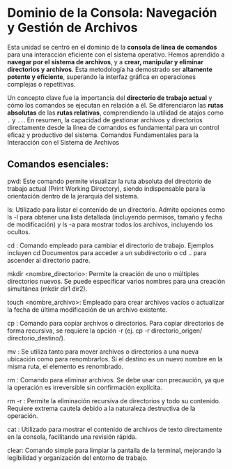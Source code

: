 # Dominio de la Consola: Navegación y Gestión de Archivos

Esta unidad se centró en el dominio de la **consola de línea de comandos** para una interacción eficiente con el sistema operativo. Hemos aprendido a **navegar por el sistema de archivos**, y a **crear, manipular y eliminar directorios y archivos**. Esta metodología ha demostrado ser **altamente potente y eficiente**, superando la interfaz gráfica en operaciones complejas o repetitivas.

Un concepto clave fue la importancia del **directorio de trabajo actual** y cómo los comandos se ejecutan en relación a él. Se diferenciaron las **rutas absolutas** de las **rutas relativas**, comprendiendo la utilidad de atajos como `.` y `..`. En resumen, la capacidad de gestionar archivos y directorios directamente desde la línea de comandos es fundamental para un control eficaz y productivo del sistema.
Comandos Fundamentales para la Interacción con el Sistema de Archivos

## Comandos esenciales:

pwd: Este comando permite visualizar la ruta absoluta del directorio de trabajo actual (Print Working Directory), siendo indispensable para la orientación dentro de la jerarquía del sistema.

ls: Utilizado para listar el contenido de un directorio. Admite opciones como ls -l para obtener una lista detallada (incluyendo permisos, tamaño y fecha de modificación) y ls -a para mostrar todos los archivos, incluyendo los ocultos.

cd <directorio>: Comando empleado para cambiar el directorio de trabajo. Ejemplos incluyen cd Documentos para acceder a un subdirectorio o cd .. para ascender al directorio padre.

mkdir <nombre_directorio>: Permite la creación de uno o múltiples directorios nuevos. Se puede especificar varios nombres para una creación simultánea (mkdir dir1 dir2).

touch <nombre_archivo>: Empleado para crear archivos vacíos o actualizar la fecha de última modificación de un archivo existente.

cp <origen> <destino>: Comando para copiar archivos o directorios. Para copiar directorios de forma recursiva, se requiere la opción -r (ej. cp -r directorio_origen/ directorio_destino/).

mv <origen> <destino>: Se utiliza tanto para mover archivos o directorios a una nueva ubicación como para renombrarlos. Si el destino es un nuevo nombre en la misma ruta, el elemento es renombrado.

rm <archivo>: Comando para eliminar archivos. Se debe usar con precaución, ya que la operación es irreversible sin confirmación explícita.

rm -r <directorio>: Permite la eliminación recursiva de directorios y todo su contenido. Requiere extrema cautela debido a la naturaleza destructiva de la operación.

cat <archivo>: Utilizado para mostrar el contenido de archivos de texto directamente en la consola, facilitando una revisión rápida.

clear: Comando simple para limpiar la pantalla de la terminal, mejorando la legibilidad y organización del entorno de trabajo.
